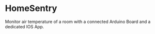 # HomeSentry
Monitor air temperature of a room with a connected Arduino Board and a dedicated IOS App.
